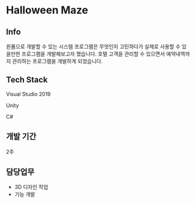 # Halloween Maze

## Info
윈폼으로 개발할 수 있는 시스템 프로그램은 무엇인지 고민하다가 실제로 사용할 수 있을만한 프로그램을 개발해보고자 했습니다.
호텔 고객을 관리할 수 있으면서 예약내역까지 관리하는 프로그램을 개발하게 되었습니다.

## Tech Stack
Visual Studio 2019

Unity

C#



## 개발 기간
2주

## 담당업무
- 3D 디자인 작업
- 기능 개발



